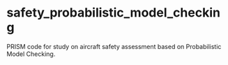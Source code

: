 # safety_probabilistic_model_checking
PRISM code for study on aircraft safety assessment based on Probabilistic Model Checking.
